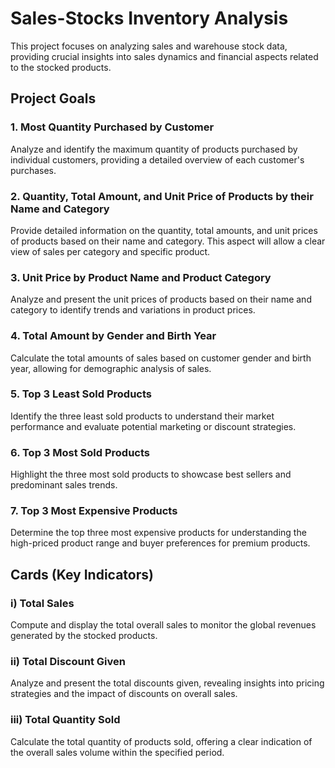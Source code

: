 # Sales-Stocks Inventory Analysis
This project focuses on analyzing sales and warehouse stock data, providing crucial insights into sales dynamics and financial aspects related to the stocked products.

## Project Goals

### 1. Most Quantity Purchased by Customer
Analyze and identify the maximum quantity of products purchased by individual customers, providing a detailed overview of each customer's purchases.

### 2. Quantity, Total Amount, and Unit Price of Products by their Name and Category
Provide detailed information on the quantity, total amounts, and unit prices of products based on their name and category. This aspect will allow a clear view of sales per category and specific product.

### 3. Unit Price by Product Name and Product Category
Analyze and present the unit prices of products based on their name and category to identify trends and variations in product prices.

### 4. Total Amount by Gender and Birth Year
Calculate the total amounts of sales based on customer gender and birth year, allowing for demographic analysis of sales.

### 5. Top 3 Least Sold Products
Identify the three least sold products to understand their market performance and evaluate potential marketing or discount strategies.

### 6. Top 3 Most Sold Products
Highlight the three most sold products to showcase best sellers and predominant sales trends.

### 7. Top 3 Most Expensive Products
Determine the top three most expensive products for understanding the high-priced product range and buyer preferences for premium products.

## Cards (Key Indicators)

### i) Total Sales
Compute and display the total overall sales to monitor the global revenues generated by the stocked products.

### ii) Total Discount Given
Analyze and present the total discounts given, revealing insights into pricing strategies and the impact of discounts on overall sales.

### iii) Total Quantity Sold
Calculate the total quantity of products sold, offering a clear indication of the overall sales volume within the specified period.
